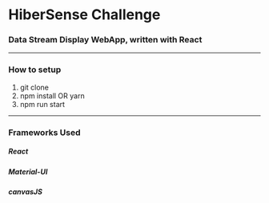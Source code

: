 # HiberSense Challenge
### Data Stream Display WebApp, written with React

---
### How to setup
1. git clone
2. npm install OR yarn
3. npm run start

---
### Frameworks Used
##### React
##### Material-UI
##### canvasJS